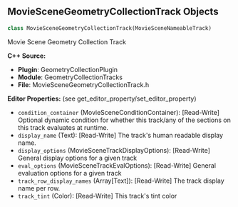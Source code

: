 ## MovieSceneGeometryCollectionTrack Objects

```python
class MovieSceneGeometryCollectionTrack(MovieSceneNameableTrack)
```

Movie Scene Geometry Collection Track

**C++ Source:**

- **Plugin**: GeometryCollectionPlugin
- **Module**: GeometryCollectionTracks
- **File**: MovieSceneGeometryCollectionTrack.h

**Editor Properties:** (see get_editor_property/set_editor_property)

- ``condition_container`` (MovieSceneConditionContainer):  [Read-Write] Optional dynamic condition for whether this track/any of the sections on this track evaluates at runtime.
- ``display_name`` (Text):  [Read-Write] The track's human readable display name.
- ``display_options`` (MovieSceneTrackDisplayOptions):  [Read-Write] General display options for a given track
- ``eval_options`` (MovieSceneTrackEvalOptions):  [Read-Write] General evaluation options for a given track
- ``track_row_display_names`` (Array[Text]):  [Read-Write] The track display name per row.
- ``track_tint`` (Color):  [Read-Write] This track's tint color

<a id="unreal.LocalizableMessageLibrary"></a>